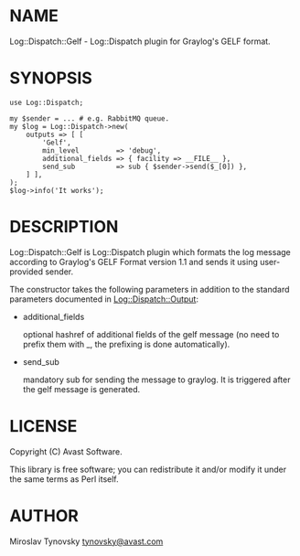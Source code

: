 # NAME

Log::Dispatch::Gelf - Log::Dispatch plugin for Graylog's GELF format.

# SYNOPSIS

    use Log::Dispatch;

    my $sender = ... # e.g. RabbitMQ queue.
    my $log = Log::Dispatch->new(
        outputs => [ [
            'Gelf',
            min_level         => 'debug',
            additional_fields => { facility => __FILE__ },
            send_sub          => sub { $sender->send($_[0]) },
        ] ],
    );
    $log->info('It works');

# DESCRIPTION

Log::Dispatch::Gelf is Log::Dispatch plugin which formats the log message
according to Graylog's GELF Format version 1.1 and sends it using user-provided
sender.

The constructor takes the following parameters in addition to the standard
parameters documented in [Log::Dispatch::Output](https://metacpan.org/pod/Log::Dispatch::Output):

- additional\_fields

    optional hashref of additional fields of the gelf message (no need to prefix
    them with \_, the prefixing is done automatically).

- send\_sub

    mandatory sub for sending the message to graylog. It is triggered after the
    gelf message is generated.

# LICENSE

Copyright (C) Avast Software.

This library is free software; you can redistribute it and/or modify
it under the same terms as Perl itself.

# AUTHOR

Miroslav Tynovsky <tynovsky@avast.com>
